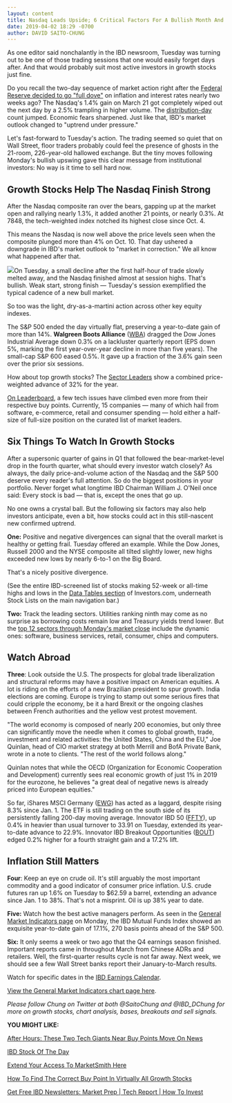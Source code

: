 ```yaml
---
layout: content
title: Nasdaq Leads Upside; 6 Critical Factors For A Bullish Month And Q2 For Stocks
date: 2019-04-02 18:29 -0700
author: DAVID SAITO-CHUNG
---
```






As one editor said nonchalantly in the IBD newsroom, Tuesday was turning out to be one of those trading sessions that one would easily forget days after. And that would probably suit most active investors in growth stocks just fine.




Do you recall the two-day sequence of market action right after the [Federal Reserve decided to go "full dove"](https://www.investors.com/news/economy/fed-meeting-dow-jones-fed-rate-hike-quantitative-tightening/) on inflation and interest rates nearly two weeks ago? The Nasdaq's 1.4% gain on March 21 got completely wiped out the next day by a 2.5% trampling in higher volume. The [distribution-day](https://www.investors.com/how-to-invest/investors-corner/how-to-spot-stock-market-tops-track-the-distribution-days/) count jumped. Economic fears sharpened. Just like that, IBD's market outlook changed to "uptrend under pressure."


Let's fast-forward to Tuesday's action. The trading seemed so quiet that on Wall Street, floor traders probably could feel the presence of ghosts in the 21-room, 226-year-old hallowed exchange. But the tiny moves following Monday's bullish upswing gave this clear message from institutional investors: No way is it time to sell hard now.


Growth Stocks Help The Nasdaq Finish Strong
-------------------------------------------


After the Nasdaq composite ran over the bears, gapping up at the market open and rallying nearly 1.3%, it added another 21 points, or nearly 0.3%. At 7848, the tech-weighted index notched its highest close since Oct. 4.


This means the Nasdaq is now well above the price levels seen when the composite plunged more than 4% on Oct. 10. That day ushered a downgrade in IBD's market outlook to "market in correction." We all know what happened after that.


![](https://www.investors.com/wp-content/uploads/2019/04/MP040219-227x300.jpg)On Tuesday, a small decline after the first half-hour of trade slowly melted away, and the Nasdaq finished almost at session highs. That's bullish. Weak start, strong finish — Tuesday's session exemplified the typical cadence of a new bull market.


So too was the light, dry-as-a-martini action across other key equity indexes.


The S&P 500 ended the day virtually flat, preserving a year-to-date gain of more than 14%. **Walgreen Boots Alliance** ([WBA](https://research.investors.com/quote.aspx?symbol=WBA)) dragged the Dow Jones Industrial Average down 0.3% on a lackluster quarterly report (EPS down 5%, marking the first year-over-year decline in more than five years). The small-cap S&P 600 eased 0.5%. It gave up a fraction of the 3.6% gain seen over the prior six sessions.


How about top growth stocks? The [Sector Leaders](https://research.investors.com/stock-lists/sector-leaders) show a combined price-weighted advance of 32% for the year.


[On Leaderboard](https://leaderboard.investors.com/#/leaders/leaders), a few tech issues have climbed even more from their respective buy points. Currently, 15 companies — many of which hail from software, e-commerce, retail and consumer spending — hold either a half-size of full-size position on the curated list of market leaders.


Six Things To Watch In Growth Stocks
------------------------------------


After a supersonic quarter of gains in Q1 that followed the bear-market-level drop in the fourth quarter, what should every investor watch closely? As always, the daily price-and-volume action of the Nasdaq and the S&P 500 deserve every reader's full attention. So do the biggest positions in your portfolio. Never forget what longtime IBD Chairman William J. O'Neil once said: Every stock is bad — that is, except the ones that go up.


No one owns a crystal ball. But the following six factors may also help investors anticipate, even a bit, how stocks could act in this still-nascent new confirmed uptrend.


**One:** Positive and negative divergences can signal that the overall market is healthy or getting frail. Tuesday offered an example. While the Dow Jones, Russell 2000 and the NYSE composite all tilted slightly lower, new highs exceeded new lows by nearly 6-to-1 on the Big Board.


That's a nicely positive divergence.


(See the entire IBD-screened list of stocks making 52-week or all-time highs and lows in the [Data Tables section](https://www.investors.com/ibd-data-tables/) of Investors.com, underneath Stock Lists on the main navigation bar.)


**Two:** Track the leading sectors. Utilities ranking ninth may come as no surprise as borrowing costs remain low and Treasury yields trend lower. But the [top 12 sectors through Monday's market close](https://www.investors.com/data-tables/ibd-smart-nyse-nasdaq-tables-apr-01-2019/) include the dynamic ones: software, business services, retail, consumer, chips and computers.


Watch Abroad
------------


**Three**: Look outside the U.S. The prospects for global trade liberalization and structural reforms may have a positive impact on American equities. A lot is riding on the efforts of a new Brazilian president to spur growth. India elections are coming. Europe is trying to stamp out some serious fires that could cripple the economy, be it a hard Brexit or the ongoing clashes between French authorities and the yellow vest protest movement.



"The world economy is composed of nearly 200 economies, but only three can significantly move the needle when it comes to global growth, trade, investment and related activities: the United States, China and the EU," Joe Quinlan, head of CIO market strategy at both Merrill and BofA Private Bank, wrote in a note to clients. "The rest of the world follows along."


Quinlan notes that while the OECD (Organization for Economic Cooperation and Development) currently sees real economic growth of just 1% in 2019 for the eurozone, he believes "a great deal of negative news is already priced into European equities."


So far, iShares MSCI Germany ([EWG](https://research.investors.com/quote.aspx?symbol=EWG)) has acted as a laggard, despite rising 8.3% since Jan. 1. The ETF is still trading on the south side of its persistently falling 200-day moving average. Innovator IBD 50 ([FFTY](https://research.investors.com/quote.aspx?symbol=FFTY)), up 0.4% in heavier than usual turnover to 33.91 on Tuesday, extended its year-to-date advance to 22.9%. Innovator IBD Breakout Opportunities ([BOUT](https://research.investors.com/quote.aspx?symbol=BOUT)) edged 0.2% higher for a fourth straight gain and a 17.2% lift.


Inflation Still Matters
-----------------------


**Four**: Keep an eye on crude oil. It's still arguably the most important commodity and a good indicator of consumer price inflation. U.S. crude futures ran up 1.6% on Tuesday to $62.59 a barrel, extending an advance since Jan. 1 to 38%. That's not a misprint. Oil is up 38% year to date.


**Five:** Watch how the best active managers perform. As seen in the [General Market Indicators page](https://www.investors.com/wp-content/uploads/2019/04/IBD0104152523GMI2.pdf) on Monday, the IBD Mutual Funds Index showed an exquisite year-to-date gain of 17.1%, 270 basis points ahead of the S&P 500.


**Six:** It only seems a week or two ago that the Q4 earnings season finished. Important reports came in throughout March from Chinese ADRs and retailers. Well, the first-quarter results cycle is not far away. Next week, we should see a few Wall Street banks report their January-to-March results.


Watch for specific dates in the [IBD Earnings Calendar](https://www.investors.com/research/earnings-calendar-analyst-estimates-stocks-to-watch/).


[View the General Market Indicators chart page here](https://www.investors.com/wp-content/uploads/2019/04/IBD0204152658GMI2.pdf).


*Please follow Chung on Twitter at both @SaitoChung and @IBD\_DChung for more on growth stocks, chart analysis, bases, breakouts and sell signals.*


**YOU MIGHT LIKE:**


[After Hours: These Two Tech Giants Near Buy Points Move On News](https://www.investors.com/market-trend/stock-market-today/dow-jones-futures-amd-stock-buy-altaba-liquidate-alibaba-stock-tesla-stock/)


[IBD Stock Of The Day](https://www.investors.com/research/ibd-stock-of-the-day/)


[Extend Your Access To MarketSmith Here](https://shop.investors.com/offer/splashresponsive.aspx?id=ms-4weeksfor2495&src=A00365A)


[How To Find The Correct Buy Point In Virtually All Growth Stocks](https://www.investors.com/how-to-invest/investors-corner/chart-reading-basics-how-a-buy-point-marks-a-time-of-opportunity/)


[Get Free IBD Newsletters: Market Prep | Tech Report | How To Invest](https://shop.investors.com/offer/splashresponsive.aspx?id=newsletters-howtoinvest)




